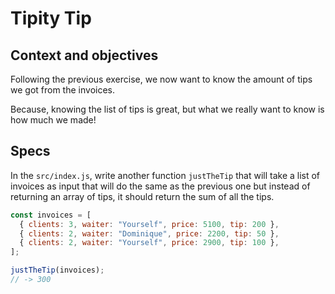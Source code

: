 # Tipity Tip

## Context and objectives

Following the previous exercise, we now want to know the amount of tips we got from the invoices.

Because, knowing the list of tips is great, but what we really want to know is how much we made!

## Specs

In the `src/index.js`, write another function `justTheTip` that will take a list of invoices as input that will do the same as the previous one but instead of returning an array of tips, it should return the sum of all the tips.

```js
const invoices = [
  { clients: 3, waiter: "Yourself", price: 5100, tip: 200 },
  { clients: 2, waiter: "Dominique", price: 2200, tip: 50 },
  { clients: 2, waiter: "Yourself", price: 2900, tip: 100 },
];

justTheTip(invoices);
// -> 300
```
